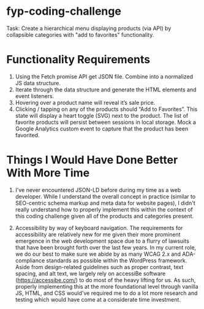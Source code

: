 # fyp-coding-challenge

Task: Create a hierarchical menu displaying products (via API) by collapsible categories with "add to favorites" functionality.

# Functionality Requirements
1. Using the Fetch promise API get JSON file. Combine into a normalized JS data structure.
2. Iterate through the data structure and generate the HTML elements and event listeners.
3. Hovering over a product name will reveal it’s sale price.
4. Clicking / tapping on any of the products should “Add to Favorites”. This state will display a heart toggle (SVG) next to the product. The list of favorite products will persist between sessions in local storage. Mock a Google Analytics custom event to capture that the product has been favorited.

# Things I Would Have Done Better With More Time
1. I've never encountered JSON-LD before during my time as a web developer. While I understand the overall concept in practice (similar to SEO-centric schema markup and meta data for website pages), I didn't really understand how to properly implement this within the context of this coding challenge given all of the products and categories present. 

2. Accessibility by way of keyboard navigation. The requirements for accessibility are relatively new for me given their more prominent emergence in the web development space due to a flurry of lawsuits that have been brought forth over the last few years. In my current role, we do our best to make sure we abide by as many WCAG 2.x and ADA-compliance standards as possible within the WordPress framework. Aside from design-related guidelines such as proper contrast, text spacing, and alt text, we largely rely on accessiBe software (https://accessibe.com/) to do most of the heavy lifting for us. As such, properly implementing this at the more foundational level through vanilla JS, HTML, and CSS would've required me to do a lot more research and testing which would have come at a considerate time investment.
